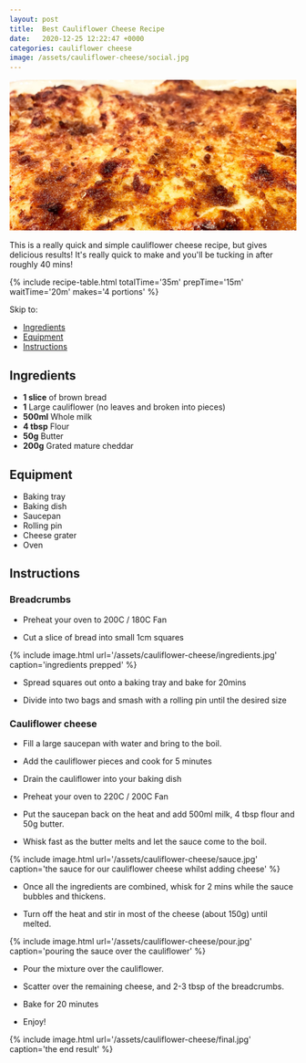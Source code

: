 ```yaml
---
layout: post
title:  Best Cauliflower Cheese Recipe
date:   2020-12-25 12:22:47 +0000
categories: cauliflower cheese 
image: /assets/cauliflower-cheese/social.jpg
---
```


![cauliflower cheese][intro]

This is a really quick and simple cauliflower cheese recipe, but gives delicious results! It's really quick to make and you'll be tucking in after roughly 40 mins! 

{% include recipe-table.html totalTime='35m' prepTime='15m' waitTime='20m' makes='4 portions' %}

Skip to:
* [Ingredients](#ingredients)
* [Equipment](#equipment)
* [Instructions](#instructions)

## Ingredients
* **1 slice** of brown bread
* **1** Large cauliflower (no leaves and broken into pieces)
* **500ml** Whole milk
* **4 tbsp**	Flour
* **50g** Butter
* **200g** Grated mature cheddar

## Equipment
* Baking tray
* Baking dish
* Saucepan
* Rolling pin
* Cheese grater
* Oven

## Instructions


### Breadcrumbs

* Preheat your oven to 200C / 180C Fan

<!-- more -->

* Cut a slice of bread into small 1cm squares 

{% include image.html url='/assets/cauliflower-cheese/ingredients.jpg' caption='ingredients prepped' %}

* Spread squares out onto a baking tray and bake for 20mins

* Divide into two bags and smash with a rolling pin until the desired size 

### Cauliflower cheese 

* Fill a large saucepan with water and bring to the boil.

* Add the cauliflower pieces and cook for 5 minutes 

* Drain the cauliflower into your baking dish

* Preheat your oven to 220C / 200C Fan

* Put the saucepan back on the heat and add 500ml milk, 4 tbsp flour and 50g butter.

* Whisk fast as the butter melts and let the sauce come to the boil.

{% include image.html url='/assets/cauliflower-cheese/sauce.jpg' caption='the sauce for our cauliflower cheese whilst adding cheese' %}

* Once all the ingredients are combined, whisk for 2 mins while the sauce bubbles and thickens.


* Turn off the heat and stir in most of the cheese (about 150g) until melted.

{% include image.html url='/assets/cauliflower-cheese/pour.jpg' caption='pouring the sauce over the cauliflower' %}

* Pour the mixture over the cauliflower.
 
* Scatter over the remaining cheese, and 2-3 tbsp of the breadcrumbs.

* Bake for 20 minutes

* Enjoy!

{% include image.html url='/assets/cauliflower-cheese/final.jpg' caption='the end result' %}

[intro]: /assets/cauliflower-cheese/social.jpg "cauliflower cheese"
